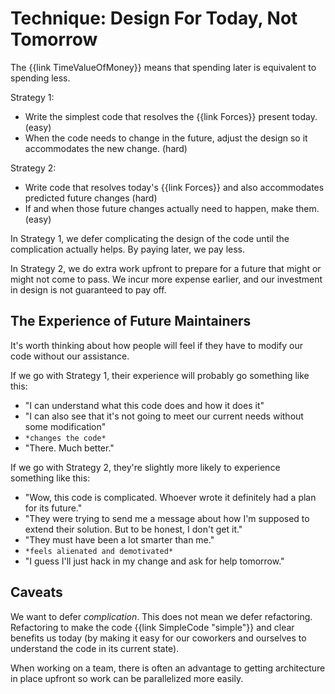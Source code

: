 # Technique: Design For Today, Not Tomorrow

The {{link TimeValueOfMoney}} means that spending later is equivalent to spending less.

Strategy 1:

- Write the simplest code that resolves the {{link Forces}} present today. (easy)
- When the code needs to change in the future, adjust the design so it accommodates the new change. (hard)

Strategy 2:

- Write code that resolves today's {{link Forces}} and also accommodates predicted future changes (hard)
- If and when those future changes actually need to happen, make them. (easy)

In Strategy 1, we defer complicating the design of the code until the complication actually helps. By paying later, we pay less.

In Strategy 2, we do extra work upfront to prepare for a future that might or might not come to pass. We incur more expense earlier, and our
investment in design is not guaranteed to pay off.

## The Experience of Future Maintainers

It's worth thinking about how people will feel if they have to modify our code without our assistance.

If we go with Strategy 1, their experience will probably go something like this:

- "I can understand what this code does and how it does it"
- "I can also see that it's not going to meet our current needs without some modification"
- `*changes the code*`
- "There. Much better."

If we go with Strategy 2, they're slightly more likely to experience something like this:

- "Wow, this code is complicated. Whoever wrote it definitely had a plan for its future."
- "They were trying to send me a message about how I'm supposed to extend their solution. But to be honest, I don't get it."
- "They must have been a lot smarter than me."
- `*feels alienated and demotivated*`
- "I guess I'll just hack in my change and ask for help tomorrow."

## Caveats

We want to defer _complication_. This does not mean we defer refactoring. Refactoring to make the code {{link SimpleCode "simple"}} and clear benefits us today (by making it easy
for our coworkers and ourselves to understand the code in its current state).

When working on a team, there is often an advantage to getting architecture in place upfront so work can be parallelized more easily.
